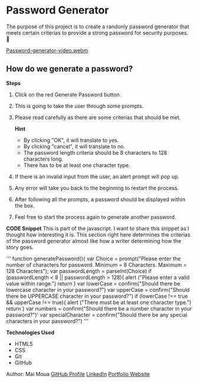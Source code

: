 # Password Generator
The purpose of this project is to create a randonly password generator that meets certain criterias to provide a strong password for security purposes. 🚨

[Password-generator-video.webm](https://user-images.githubusercontent.com/113512061/193195351-6438ef56-399f-4fee-9dda-1e705ef304b2.webm)


## How do we generate a password?

**Steps**
1. Click on the red Generate Password button.
2. This is going to take the user through some prompts. 
3. Please read carefully as there are some criterias that should be met.

    **Hint**
    * By clicking "OK", it will translate to yes.
    * By clicking "cancel", it will translate to no.
    * The password length criteria should be 8 characters to 128 characters long.
    * There has to be at least one character type.

4. If there is an invalid input from the user, an alert prompt will pop up.
5. Any error will take you back to the beginning to restart the process. 
6. After following all the prompts, a password should be displayed within the box. 
7. Feel free to start the process again to generate another password.



**CODE Snippet**
    This is part of the javascript. I want to share this snippet as I thought how interesting it is. This section right here determines the criterias of the password generator almost like how a writer determining how the story goes. 

'''
function generatePassword(){
  var Choice = prompt("Please enter the number of characters for password. Minimum = 8 Characters. Maximum = 128 Characters");
  var passwordLength = parseInt(Choice)
  if (passwordLength < 8 || passwordLength > 128){
    alert ("Please enter a valid value within range.")
    return
    }
  var lowerCase = confirm("Should there be lowercase character in your password?")
  var upperCase = confirm("Should there be UPPERCASE character in your password?")
  if (lowerCase !== true && upperCase !== true){
    alert ("There must be at least one character type.")
    return
    }
  var numbers = confirm("Should there be a number character in your password?")'
  var specialCharacter = confirm("Should there be any special characters in your password?")
  '''


**Technologies Used** 
* HTML5
* CSS
* Git
* GitHub

Author: Mai Moua 
[GitHub Profile](https://github.com/SkyWalkerMM26)
[LinkedIn](https://www.linkedin.com/in/mai-moua-69a50517a/)
[Portfolio Website]()
